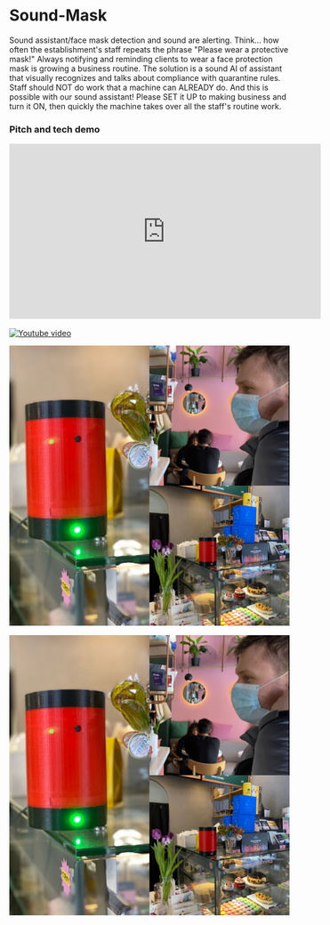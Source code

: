 # Sound-Mask
Sound assistant/face mask detection and sound are alerting.  Think… how often the establishment's staff repeats the phrase "Please wear a protective mask!"  Always notifying and reminding clients to wear a face protection mask is growing a business routine.  The solution is a sound AI of assistant that visually recognizes and talks about compliance with quarantine rules.  Staff should NOT do work that a machine can ALREADY do.  And this is possible with our sound assistant!  Please SET it UP to making business and turn it ON, then quickly the machine takes over all the staff's routine work.

### Pitch and tech demo

<iframe width="560" height="315" src="https://www.youtube.com/embed/g_8TsaBLEg0" title="YouTube video player" frameborder="0" allow="accelerometer; autoplay; clipboard-write; encrypted-media; gyroscope; picture-in-picture" allowfullscreen></iframe>

[![Youtube video](Sound-Mask-00009.jpg)](https://youtu.be/g_8TsaBLEg0 "Youtube Video")


![images](/images/Sound-Mask-00005.JPG)


![images](/images/Sound-Mask-00005.JPG)